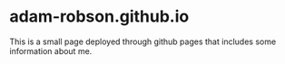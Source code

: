 # adam-robson.github.io

This is a small page deployed through github pages that includes some information about me.

